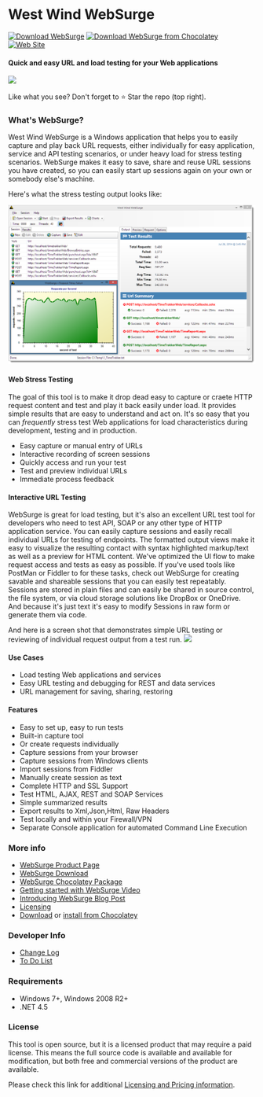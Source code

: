 ﻿# West Wind WebSurge
[![Download WebSurge](https://img.shields.io/badge/WebSurge-Installer-blue.svg)](https://websurge.west-wind.com/download.aspx)
[![Download WebSurge from Chocolatey](https://img.shields.io/chocolatey/dt/westwindwebsurge.svg)](https://chocolatey.org/packages/WestwindWebSurge)
[![Web Site](https://img.shields.io/badge/WebSurge-WebSite-blue.svg)](https://websurge.west-wind.com)

#### Quick and easy URL and load testing for your Web applications

<img src="http://websurge.west-wind.com/images/websurgelogo.png" height="220"  /> 

Like what you see? Don't forget to :star: Star the repo (top right).

### What's WebSurge?
West Wind WebSurge is a Windows application that helps you to easily capture and play back URL requests, either individually for easy application, service and API testing scenarios, or under heavy load for stress testing scenarios. WebSurge makes it easy to save, share and reuse URL sessions you have created, so you can easily start up sessions again on your own or somebody else's machine. 

Here's what the stress testing output looks like:

![](Screenshot.png)

#### Web Stress Testing
The goal of this tool is to make it drop dead easy to capture or craete HTTP request content and test and play it back easily under load. It provides simple results that are easy to understand and act on. It's so easy that you can *frequently* stress test Web applications for load  characteristics during development, testing and in production.

* Easy capture or manual entry of URLs
* Interactive recording of screen sessions
* Quickly access and run your test
* Test and preview individual URLs 
* Immediate process feedback

#### Interactive URL Testing
WebSurge is great for load testing, but it's also an excellent URL test tool for developers who need to test API, SOAP or any other type of HTTP application service. You can easily capture sessions and easily recall individual URLs for testing of endpoints. The formatted output views make it easy to visualize the resulting contact with syntax highlighted markup/text as well as a preview for HTML content. We've optimized the UI flow to make request access and tests as easy as possible.  If you've used tools like PostMan or Fiddler to for these tasks, check out WebSurge for creating savable and shareable sessions that you can easily test repeatably. Sessions are stored in plain files and can easily be shared in source control, the file system, or via cloud storage solutions like DropBox or OneDrive. And because it's just text it's easy to modify Sessions in raw form or generate them via code.


And here is a screen shot that demonstrates simple URL testing or reviewing
of individual request output from a test run.
<img src="https://websurge.west-wind.com/Images/WebSurge_RequestDisplay.png" />

#### Use Cases

* Load testing Web applications and services
* Easy URL testing and debugging for REST and data services
* URL management for saving, sharing, restoring

#### Features

* Easy to set up, easy to run tests
* Built-in capture tool
* Or create requests individually
* Capture sessions from your browser
* Capture sessions from Windows clients
* Import sessions from Fiddler
* Manually create session as text
* Complete HTTP and SSL Support
* Test HTML, AJAX, REST and SOAP Services
* Simple summarized results
* Export results to Xml,Json,Html, Raw Headers
* Test locally and within your Firewall/VPN
* Separate Console application for automated Command Line Execution


### More info
* [WebSurge Product Page](https://websurge.west-wind.com/)
* [WebSurge Download](https://websurge.west-wind.com/download.aspx)
* [WebSurge Chocolatey Package](https://chocolatey.org/packages/WestwindWebSurge)
* [Getting started with WebSurge Video](http://youtu.be/O5J8mDfVZH8)
* [Introducing WebSurge Blog Post](http://weblog.west-wind.com/posts/2014/Jul/15/West-Wind-WebSurge-an-easy-way-to-Load-Test-Web-Applications)
* [Licensing](http://west-wind.com/websurge/pricing.aspx)
* [Download](http://www.west-wind.com/files/WebSurgeSetup.zip) or
  [install from Chocolatey](http://chocolatey.org/packages/WestwindWebSurge)

### Developer Info

* [Change Log](ChangeLog.md)
* [To Do List](ToDo.md)

### Requirements

* Windows 7+, Windows 2008 R2+
* .NET 4.5

### License

This tool is open source, but it is a licensed product that may require a paid license.  This means the full source code is available and available for modification, but both free and commercial versions of the product are available.

Please check this link for additional
[Licensing and Pricing information](http://west-wind.com/websurge/pricing.aspx).
